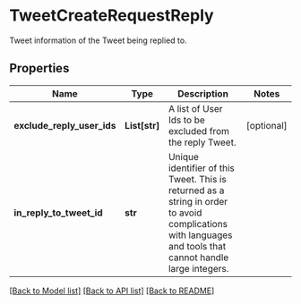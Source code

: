 # TweetCreateRequestReply

Tweet information of the Tweet being replied to.

## Properties
Name | Type | Description | Notes
------------ | ------------- | ------------- | -------------
**exclude_reply_user_ids** | **List[str]** | A list of User Ids to be excluded from the reply Tweet. | [optional] 
**in_reply_to_tweet_id** | **str** | Unique identifier of this Tweet. This is returned as a string in order to avoid complications with languages and tools that cannot handle large integers. | 

[[Back to Model list]](../README.md#documentation-for-models) [[Back to API list]](../README.md#documentation-for-api-endpoints) [[Back to README]](../README.md)



